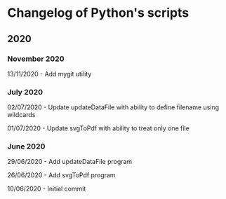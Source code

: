 # Changelog of Python's scripts



## 2020

### November 2020

13/11/2020 - Add mygit utility

### July 2020

02/07/2020 - Update updateDataFile with ability to define filename using wildcards

01/07/2020 - Update svgToPdf with ability to treat only one file

### June 2020

29/06/2020 - Add updateDataFile program

26/06/2020 - Add svgToPdf program

10/06/2020 - Initial commit